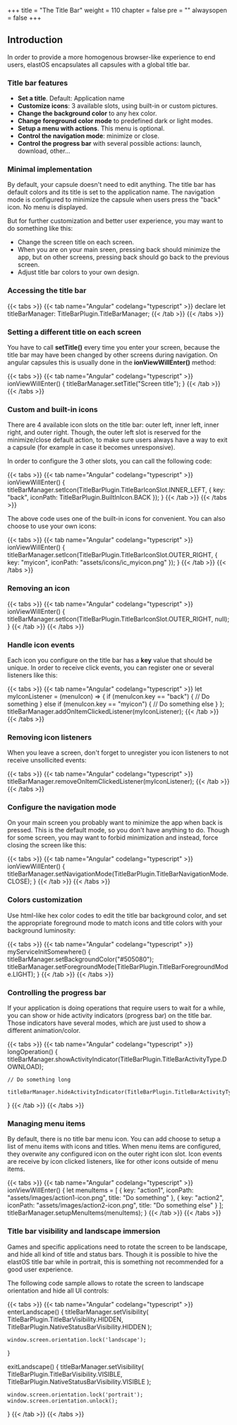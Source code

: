 +++
title = "The Title Bar"
weight = 110
chapter = false
pre = ""
alwaysopen = false
+++

## Introduction

In order to provide a more homogenous browser-like experience to end users, elastOS encapsulates all capsules with a global title bar.

### Title bar features

* **Set a title**. Default: Application name
* **Customize icons**: 3 available slots, using built-in or custom pictures.
* **Change the background color** to any hex color.
* **Change foreground color mode** to predefined dark or light modes.
* **Setup a menu with actions**. This menu is optional.
* **Control the navigation mode**: minimize or close.
* **Control the progress bar** with several possible actions: launch, download, other...

### Minimal implementation

By default, your capsule doesn't need to edit anything. The title bar has default colors and its title is set to the application name. The navigation mode is configured to minimize the capsule when users press the "back" icon. No menu is displayed.

But for further customization and better user experience, you may want to do something like this:

* Change the screen title on each screen.
* When you are on your main sreen, pressing back should minimize the app, but on other screens, pressing back should go back to the previous screen.
* Adjust title bar colors to your own design.

### Accessing the title bar

{{< tabs >}}
    {{< tab name="Angular" codelang="typescript" >}}
declare let titleBarManager: TitleBarPlugin.TitleBarManager;
    {{< /tab >}}
{{< /tabs >}}

### Setting a different title on each screen

You have to call **setTitle()** every time you enter your screen, because the title bar may have been changed by other screens during navigation. On angular capsules this is usually done in the **ionViewWillEnter()** method:

{{< tabs >}}
    {{< tab name="Angular" codelang="typescript" >}}
ionViewWillEnter() {
    titleBarManager.setTitle("Screen title");
}
    {{< /tab >}}
{{< /tabs >}}

### Custom and built-in icons

There are 4 available icon slots on the title bar: outer left, inner left, inner right, and outer right. Though, the outer left slot is reserved for the minimize/close default action, to make sure users always have a way to exit a capsule (for example in case it becomes unresponsive).

In order to configure the 3 other slots, you can call the following code:

{{< tabs >}}
    {{< tab name="Angular" codelang="typescript" >}}
ionViewWillEnter() {
    titleBarManager.setIcon(TitleBarPlugin.TitleBarIconSlot.INNER_LEFT, {
        key: "back",
        iconPath: TitleBarPlugin.BuiltInIcon.BACK
    });
}
    {{< /tab >}}
{{< /tabs >}}

The above code uses one of the built-in icons for convenient. You can also choose to use your own icons:

{{< tabs >}}
    {{< tab name="Angular" codelang="typescript" >}}
ionViewWillEnter() {
    titleBarManager.setIcon(TitleBarPlugin.TitleBarIconSlot.OUTER_RIGHT, {
        key: "myicon",
        iconPath: "assets/icons/ic_myicon.png"
    });
}
    {{< /tab >}}
{{< /tabs >}}

### Removing an icon

{{< tabs >}}
    {{< tab name="Angular" codelang="typescript" >}}
ionViewWillEnter() {
    titleBarManager.setIcon(TitleBarPlugin.TitleBarIconSlot.OUTER_RIGHT, null);
}
    {{< /tab >}}
{{< /tabs >}}

### Handle icon events

Each icon you configure on the title bar has a **key** value that should be unique. In order to receive click events, you can register one or several listeners like this:

{{< tabs >}}
    {{< tab name="Angular" codelang="typescript" >}}
let myIconListener = (menuIcon) => {
    if (menuIcon.key == "back") {
        // Do something
    }
    else if (menuIcon.key == "myicon") {
        // Do something else
    }
};
titleBarManager.addOnItemClickedListener(myIconListener);
    {{< /tab >}}
{{< /tabs >}}

### Removing icon listeners

When you leave a screen, don't forget to unregister you icon listeners to not receive unsollicited events:

{{< tabs >}}
    {{< tab name="Angular" codelang="typescript" >}}
titleBarManager.removeOnItemClickedListener(myIconListener);
    {{< /tab >}}
{{< /tabs >}}

### Configure the navigation mode

On your main screen you probably want to minimize the app when back is pressed. This is the default mode, so you don't have anything to do. Though for some screen, you may want to forbid minimization and instead, force closing the screen like this:

{{< tabs >}}
    {{< tab name="Angular" codelang="typescript" >}}
ionViewWillEnter() {
    titleBarManager.setNavigationMode(TitleBarPlugin.TitleBarNavigationMode.CLOSE);
}
    {{< /tab >}}
{{< /tabs >}}

### Colors customization

Use html-like hex color codes to edit the title bar background color, and set the appropriate foreground mode to match icons and title colors with your background luminosity:

{{< tabs >}}
    {{< tab name="Angular" codelang="typescript" >}}
myServiceInitSomewhere() {
    titleBarManager.setBackgroundColor("#505080");
    titleBarManager.setForegroundMode(TitleBarPlugin.TitleBarForegroundMode.LIGHT);
}
    {{< /tab >}}
{{< /tabs >}}

### Controlling the progress bar

If your application is doing operations that require users to wait for a while, you can show or hide activity indicators (progress bar) on the title bar. Those indicators have several modes, which are just used to show a different animation/color.

{{< tabs >}}
    {{< tab name="Angular" codelang="typescript" >}}
longOperation() {
    titleBarManager.showActivityIndicator(TitleBarPlugin.TitleBarActivityType.DOWNLOAD);

    // Do something long

    titleBarManager.hideActivityIndicator(TitleBarPlugin.TitleBarActivityType.DOWNLOAD);
}
    {{< /tab >}}
{{< /tabs >}}

### Managing menu items

By default, there is no title bar menu icon. You can add choose to setup a list of menu items with icons and titles. When menu items are configured, they overwite any configured icon on the outer right icon slot.
Icon events are receive by icon clicked listeners, like for other icons outside of menu items.

{{< tabs >}}
    {{< tab name="Angular" codelang="typescript" >}}
ionViewWillEnter() {
    let menuItems = [
        {
            key: "action1",
            iconPath: "assets/images/action1-icon.png",
            title: "Do something"
        },
        {
            key: "action2",
            iconPath: "assets/images/action2-icon.png",
            title: "Do something else"
        }
    ];
    titleBarManager.setupMenuItems(menuItems);
}
    {{< /tab >}}
{{< /tabs >}}

### Title bar visibility and landscape immersion

Games and specific applications need to rotate the screen to be landscape, and hide all kind of title and status bars. Though it is possible to hive the elastOS title bar while in portrait, this is something not recommended for a good user experience.

The following code sample allows to rotate the screen to landscape orientation and hide all UI controls:

{{< tabs >}}
    {{< tab name="Angular" codelang="typescript" >}}
enterLandscape() {
    titleBarManager.setVisibility(
      TitleBarPlugin.TitleBarVisibility.HIDDEN,
      TitleBarPlugin.NativeStatusBarVisibility.HIDDEN
    );

    window.screen.orientation.lock('landscape');
}

exitLandscape() {
    titleBarManager.setVisibility(
      TitleBarPlugin.TitleBarVisibility.VISIBLE,
      TitleBarPlugin.NativeStatusBarVisibility.VISIBLE
    );

    window.screen.orientation.lock('portrait');
    window.screen.orientation.unlock();
}
    {{< /tab >}}
{{< /tabs >}}